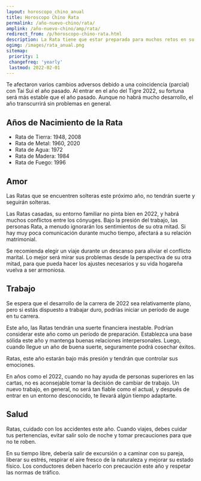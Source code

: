 ```yaml
---
layout: horoscopo_chino_anual
title: Horoscopo Chino Rata
permalink: /año-nuevo-chino/rata/
amplink: /año-nuevo-chino/amp/rata/
redirect_from: /p/horoscopo-chino-rata.html
description: La Rata tiene que estar preparada para muchos retos en su carrera durante 2022. Estará cargado de tareas adicionales que requerirán un gran esfuerzo por su parte. Debido a la naturaleza fundamental de la Rata, no dudará en aceptar nuevos retos. Esto le recompensará con un ascenso a un puesto superior con un aumento de sueldo. La rata del zodiaco chino ahorró sabiamente dinero durante el año anterior, lo que le será útil durante este año. Además, no tendrás que buscar demasiado para hacer frente a los gastos. La vida con su cónyuge y su familia será armoniosa y agradable.
ogimg: /images/rata_anual.png
sitemap:
 priority: 1
 changefreq: 'yearly'
 lastmod: 2022-02-01
---
```


Te afectaron varios cambios adversos debido a una coincidencia (parcial) con Tai Sui el año pasado. Al entrar en el año del Tigre 2022, su fortuna será más estable que el año pasado. Aunque no habrá mucho desarrollo, el año transcurrirá sin problemas en general.

## Años de Nacimiento de la Rata
 - Rata de Tierra: 1948, 2008
 - Rata de Metal: 1960, 2020
 - Rata de Agua: 1972
 - Rata de Madera: 1984
 - Rata de Fuego: 1996

## Amor
Las Ratas que se encuentren solteras este próximo año, no tendrán suerte y seguirán solteras.

Las Ratas casadas, su entorno familiar no pinta bien en 2022, y habrá muchos conflictos entre los cónyuges. Bajo la presión del trabajo, las personas Rata, a menudo ignorarán los sentimientos de su otra mitad. Si hay muy poca comunicación durante mucho tiempo, afectará a su relación matrimonial.

Se recomienda elegir un viaje durante un descanso para aliviar el conflicto marital. Lo mejor será mirar sus problemas desde la perspectiva de su otra mitad, para que pueda hacer los ajustes necesarios y su vida hogareña vuelva a ser armoniosa.

## Trabajo
Se espera que el desarrollo de la carrera de 2022 sea relativamente plano, pero si estás dispuesto a trabajar duro, podrías iniciar un período de auge en tu carrera.

Este año, las Ratas tendrán una suerte financiera inestable. Podrían considerar este año como un período de preparación. Establezca una base sólida este año y mantenga buenas relaciones interpersonales. Luego, cuando llegue un año de buena suerte, seguramente podrá cosechar éxitos.

Ratas, este año estarán bajo más presión y tendrán que controlar sus emociones.

En años como el 2022, cuando no hay ayuda de personas superiores en las cartas, no es aconsejable tomar la decisión de cambiar de trabajo. Un nuevo trabajo, en general, no será tan fiable como el actual, y después de entrar en un entorno desconocido, te llevará algún tiempo adaptarte.

## Salud
Ratas, cuidado con los accidentes este año. Cuando viajes, debes cuidar tus pertenencias, evitar salir solo de noche y tomar precauciones para que no te roben.

En su tiempo libre, debería salir de excursión o a caminar con su pareja, liberar su estrés, respirar el aire fresco de la naturaleza y mejorar su estado físico.
Los conductores deben hacerlo con precaución este año y respetar las normas de tráfico.
